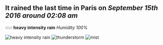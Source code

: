 ## It rained the last time in Paris on *September 15th 2016 around 02:08 am*
💧💧💧💧  **heavy intensity rain** *Humidity 100%*

![heavy intensity rain](http://openweathermap.org/img/w/10n.png) ![thunderstorm](http://openweathermap.org/img/w/11n.png) ![mist](http://openweathermap.org/img/w/50n.png)

